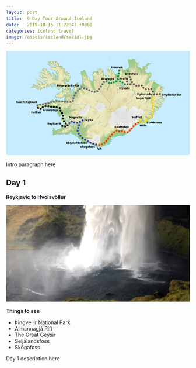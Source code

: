 ```yaml
---
layout: post
title:  9 Day Tour Around Iceland
date:   2019-10-16 11:22:47 +0000
categories: iceland travel
image: /assets/iceland/social.jpg
---
```


![alt text][map]

Intro paragraph here


## Day 1
**Reykjavic to Hvolsvöllur**

![alt text][seljalandsfoss]

**Things to see**
 * Þingvellir National Park
 * Almannagjá Rift
 * The Great Geysir
 * Seljalandsfoss
 * Skógafoss

Day 1 description here

<!-- more -->


[map]: /assets/iceland/map.jpg "Map of the route around Iceland and stops"
[seljalandsfoss]: /assets/iceland/day-1.jpg "Seljalandsfoss waterfall"


